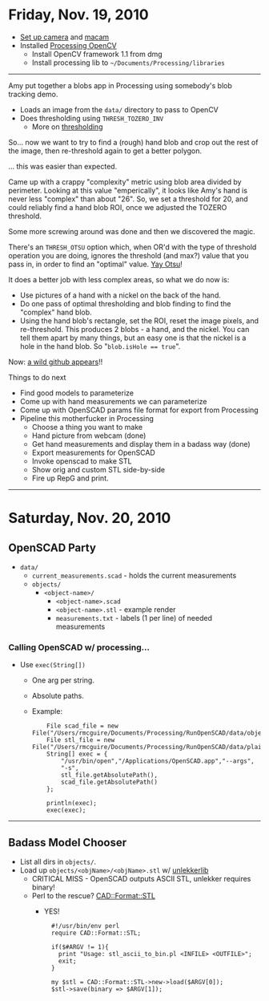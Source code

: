 Friday, Nov. 19, 2010
=====================

* [Set up camera](http://camura.com/s/D73) and [macam](http://webcam-osx.sourceforge.net/)
* Installed [Processing OpenCV](http://ubaa.net/shared/processing/opencv/)
    * Install OpenCV framework 1.1 from dmg
    * Install processing lib to `~/Documents/Processing/libraries`

---

Amy put together a blobs app in Processing using somebody's blob tracking demo.

* Loads an image from the `data/` directory to pass to OpenCV
* Does thresholding using `THRESH_TOZERO_INV`
    * More on [thresholding](http://ubaa.net/shared/processing/opencv/opencv_threshold.html)

So... now we want to try to find a (rough) hand blob and crop out the rest of
the image, then re-threshold again to get a better polygon.

... this was easier than expected.

Came up with a crappy "complexity" metric using blob area divided by perimeter.
Looking at this value "emperically", it looks like Amy's hand is never less
"complex" than about "26".  So, we set a threshold for 20, and could reliably
find a hand blob ROI, once we adjusted the TOZERO threshold.

Some more screwing around was done and then we discovered the magic.

There's an `THRESH_OTSU` option which, when OR'd with the type of threshold
operation you are doing, ignores the threshold (and max?) value that you pass
in, in order to find an "optimal" value. [Yay Otsu](http://en.wikipedia.org/wiki/Otsu%27s_method)!

It does a better job with less complex areas, so what we do now is:

* Use pictures of a hand with a nickel on the back of the hand.
* Do one pass of optimal thresholding and blob finding to find the "complex"
hand blob.
* Using the hand blob's rectangle, set the ROI, reset the image pixels, and
re-threshold. This produces 2 blobs - a hand, and the nickel. You can tell
them apart by many things, but an easy one is that the nickel is a hole in the
hand blob. So "`blob.isHole == true`".

Now: [a wild github appears](https://github.com/martymcguire/NickelForScale)!!

Things to do next
* Find good models to parameterize
* Come up with hand measurements we can parameterize
* Come up with OpenSCAD params file format for export from Processing
* Pipeline this motherfucker in Processing
    * Choose a thing you want to make
    * Hand picture from webcam (done)
    * Get hand measurements and display them in a badass way (done)
    * Export measurements for OpenSCAD
    * Invoke openscad to make STL
    * Show orig and custom STL side-by-side
    * Fire up RepG and print.

---

Saturday, Nov. 20, 2010
=======================

OpenSCAD Party
--------------

* `data/`
    * `current_measurements.scad` - holds the current measurements
    * `objects/`
        * `<object-name>/`
            * `<object-name>.scad`
            * `<object-name>.stl` - example render
            * `measurements.txt` - labels (1 per line) of needed measurements

### Calling OpenSCAD w/ processing...

* Use `exec(String[])`
  * One arg per string.
  * Absolute paths.
  * Example:

			File scad_file = new File("/Users/rmcguire/Documents/Processing/RunOpenSCAD/data/objects/plain_ring/plain_ring.scad");
			File stl_file = new File("/Users/rmcguire/Documents/Processing/RunOpenSCAD/data/plain_ring.stl");
			String[] exec = {
				"/usr/bin/open","/Applications/OpenSCAD.app","--args",
				"-s",
				stl_file.getAbsolutePath(),
				scad_file.getAbsolutePath()
			};

			println(exec);
			exec(exec);

---

Badass Model Chooser
--------------------

* List all dirs in `objects/`.
* Load up `objects/<objName>/<objName>.stl` w/ [unlekkerlib](http://workshop.evolutionzone.com/unlekkerlib/)
    * CRITICAL MISS - OpenSCAD outputs ASCII STL, unlekker requires binary!
    * Perl to the rescue? [CAD::Format::STL](http://search.cpan.org/~ewilhelm/CAD-Format-STL-v0.2.1/lib/CAD/Format/STL.pm)
        * YES!

                #!/usr/bin/env perl
                require CAD::Format::STL;

                if($#ARGV != 1){
                  print "Usage: stl_ascii_to_bin.pl <INFILE> <OUTFILE>";
                  exit;
                }

                my $stl = CAD::Format::STL->new->load($ARGV[0]);
                $stl->save(binary => $ARGV[1]);
